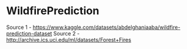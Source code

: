 # WildfirePrediction

Source 1 - https://www.kaggle.com/datasets/abdelghaniaaba/wildfire-prediction-dataset
Source 2 - http://archive.ics.uci.edu/ml/datasets/Forest+Fires
